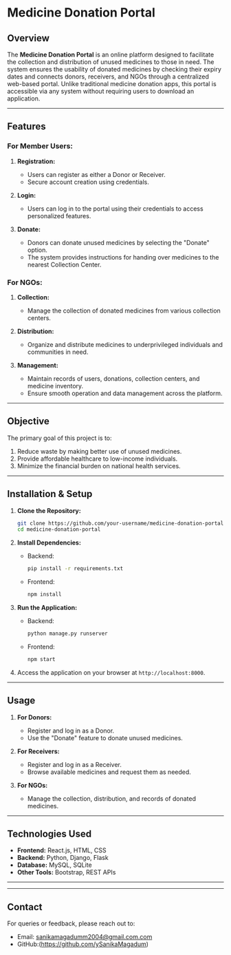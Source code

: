 # Medicine Donation Portal

## Overview
The **Medicine Donation Portal** is an online platform designed to facilitate the collection and distribution of unused medicines to those in need. The system ensures the usability of donated medicines by checking their expiry dates and connects donors, receivers, and NGOs through a centralized web-based portal. Unlike traditional medicine donation apps, this portal is accessible via any system without requiring users to download an application.

---

## Features

### For Member Users:
1. **Registration:**
   - Users can register as either a Donor or Receiver.
   - Secure account creation using credentials.

2. **Login:**
   - Users can log in to the portal using their credentials to access personalized features.

3. **Donate:**
   - Donors can donate unused medicines by selecting the "Donate" option.
   - The system provides instructions for handing over medicines to the nearest Collection Center.

### For NGOs:
1. **Collection:**
   - Manage the collection of donated medicines from various collection centers.

2. **Distribution:**
   - Organize and distribute medicines to underprivileged individuals and communities in need.

3. **Management:**
   - Maintain records of users, donations, collection centers, and medicine inventory.
   - Ensure smooth operation and data management across the platform.

---

## Objective
The primary goal of this project is to:
1. Reduce waste by making better use of unused medicines.
2. Provide affordable healthcare to low-income individuals.
3. Minimize the financial burden on national health services.

---

## Installation & Setup
1. **Clone the Repository:**
   ```bash
   git clone https://github.com/your-username/medicine-donation-portal.git
   cd medicine-donation-portal
   ```

2. **Install Dependencies:**
   - Backend:
     ```bash
     pip install -r requirements.txt
     ```
   - Frontend:
     ```bash
     npm install
     ```

3. **Run the Application:**
   - Backend:
     ```bash
     python manage.py runserver
     ```
   - Frontend:
     ```bash
     npm start
     ```

4. Access the application on your browser at `http://localhost:8000`.

---

## Usage
1. **For Donors:**
   - Register and log in as a Donor.
   - Use the "Donate" feature to donate unused medicines.

2. **For Receivers:**
   - Register and log in as a Receiver.
   - Browse available medicines and request them as needed.

3. **For NGOs:**
   - Manage the collection, distribution, and records of donated medicines.

---

## Technologies Used
- **Frontend:** React.js, HTML, CSS
- **Backend:** Python, Django, Flask
- **Database:** MySQL, SQLite
- **Other Tools:** Bootstrap, REST APIs
----


---

## Contact
For queries or feedback, please reach out to:
- Email: sanikamagadumm2004@gmail.com.com
- GitHub:(https://github.com/ySanikaMagadum)

